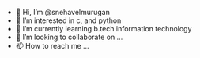 - 👋 Hi, I’m @snehavelmurugan
- 👀 I’m interested in c, and python
- 🌱 I’m currently learning b.tech information technology
- 💞️ I’m looking to collaborate on ...
- 📫 How to reach me ...

<!---
snehavelmurugan/snehavelmurugan is a ✨ special ✨ repository because its `README.md` (this file) appears on your GitHub profile.
You can click the Preview link to take a look at your changes.
--->
